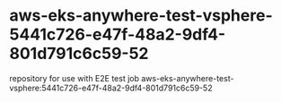 # aws-eks-anywhere-test-vsphere-5441c726-e47f-48a2-9df4-801d791c6c59-52
repository for use with E2E test job aws-eks-anywhere-test-vsphere:5441c726-e47f-48a2-9df4-801d791c6c59-52
